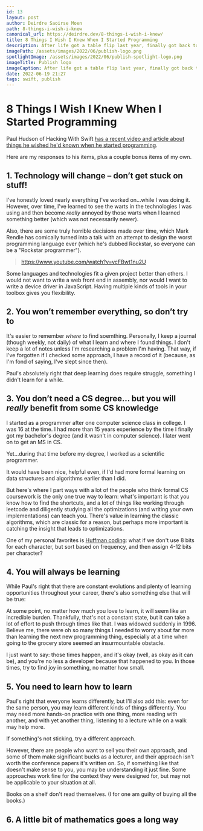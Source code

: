 ```yaml
---
id: 13
layout: post
author: Deirdre Saoirse Moen
path: 8-things-i-wish-i-knew
canonical_url: https://deirdre.dev/8-things-i-wish-i-knew/
title: 8 Things I Wish I Knew When I Started Programming
description: After life got a table flip last year, finally got back to migrating this site.
imagePath: /assets/images/2022/06/publish-logo.png
spotlightImage: /assets/images/2022/06/publish-spotlight-logo.png
imageTitle: Publish logo
imageCaption: After life got a table flip last year, finally got back to migrating this site.
date: 2022-06-19 21:27
tags: swift, publish
---
```

# 8 Things I Wish I Knew When I Started Programming

Paul Hudson of Hacking With Swift [has a recent video and article about things he wished he'd known when he started programming](https://www.hackingwithswift.com/articles/252/8-things-i-wish-i-knew-when-i-started-programming).

Here are my responses to his items, plus a couple bonus items of my own.

## 1. Technology will change – don’t get stuck on stuff!

I've honestly loved nearly everything I've worked on…while I was doing it. However, over time, I've learned to see the warts in the technologies I was using and then become *really* annoyed by those warts when I learned something better (which was not necessarily newer).

Also, there are some truly horrible decisions made over time, which Mark Rendle has comically turned into a talk with an attempt to design the worst programming language ever (which he's dubbed Rockstar, so everyone can be a "Rockstar programmer").

> https://www.youtube.com/watch?v=vcFBwt1nu2U

Some languages and technologies fit a given project better than others. I would not want to write a web front end in assembly, nor would I want to write a device driver in JavaScript. Having multiple kinds of tools in your toolbox gives you flexibility.

## 2. You won’t remember everything, so don’t try to

It's easier to remember *where* to find soemthing. Personally, I keep a journal (though weekly, not daily) of what I learn and where I found things. I don't keep a lot of notes unless I'm researching a problem I'm having. That way, if I've forgotten if I checked some approach, I have a record of it (because, as I'm fond of saying, I've slept since then).

Paul's absolutely right that deep learning does require struggle, something I didn't learn for a while.

## 3. You don’t need a CS degree… but you will *really* benefit from some CS knowledge

I started as a programmer after one computer science class in college. I was 16 at the time. I had more than 15 years experience by the time I finally got my bachelor's degree (and it wasn't in computer science). I later went on to get an MS in CS.

Yet…during that time before my degree, I worked as a scientific programmer.

It would have been nice, helpful even, if I'd had more formal learning on data structures and algorithms earlier than I did.

But here's where I part ways with a lot of the people who think formal CS coursework is the only one true way to learn: what's important is that you know how to find the shortcuts, and a lot of things like working through leetcode and diligently studying all the optimizations (and writing your own implementations) can teach you. There's value in learning the classic algorithms, which are classic for a reason, but perhaps more important is catching the insight that leads to optimizations.

One of my personal favorites is [Huffman coding](https://en.wikipedia.org/wiki/Huffman_coding): what if we don't use 8 bits for each character, but sort based on frequency, and then assign 4-12 bits per character?

## 4. You will always be learning

While Paul's right that there are constant evolutions and plenty of learning opportunities throughout your career, there's also something else that will be true:

At some point, no matter how much you love to learn, it will seem like an incredible burden. Thankfully, that's not a constant state, but it can take a lot of effort to push through times like that. I was widowed suddenly in 1996. Believe me, there were oh so many things I needed to worry about far more than learning the next new programming thing, especially at a time when going to the grocery store seemed an insurmountable obstacle.

I just want to say: those times happen, and it's okay (well, as okay as it can be), and you're no less a developer because that happened to you. In those times, try to find joy in something, no matter how small.

## 5. You need to learn how to learn

Paul's right that everyone learns differently, but I'll also add this: even for the same person, you may learn different kinds of things differently. You may need more hands-on practice with one thing, more reading with another, and with yet another thing, listening to a lecture while on a walk may help more.

If something's not sticking, try a different approach.

However, there are people who want to sell you their own approach, and some of them make significant bucks as a lecturer, and their approach isn't worth the conference papers it's written on. So, if something like that doesn't make sense to you, you may be understanding it just fine. Some approaches work fine for the context they were designed for, but may not be applicable to your situation at all.

Books on a shelf don't read themselves. (I for one am guilty of buying all the books.)

## 6. A little bit of mathematics goes a long way
